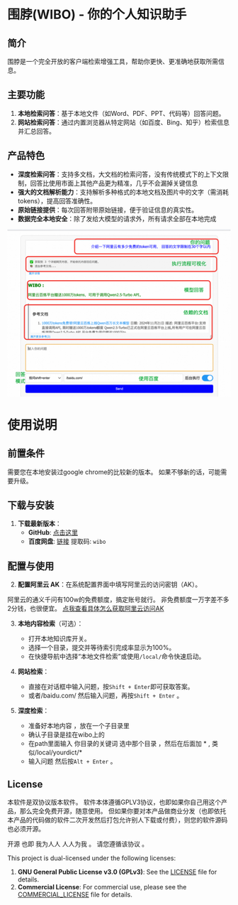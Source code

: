 # 围脖(WIBO) - 你的个人知识助手

## 简介
围脖是一个完全开放的客户端检索增强工具，帮助你更快、更准确地获取所需信息。

## 主要功能
1. **本地检索问答**：基于本地文件（如Word、PDF、PPT、代码等）回答问题。
2. **网站检索问答**：通过内置浏览器从特定网站（如百度、Bing、知乎）检索信息并汇总回答。

## 产品特色
- **深度检索问答**：支持多文档，大文档的检索问答，没有传统模式下的上下文限制，回答比使用市面上其他产品更为精准，几乎不会漏掉关键信息
- **强大的文档解析能力**：支持解析多种格式的本地文档及图片中的文字（需消耗tokens），提高回答准确性。
- **原始链接提供**：每次回答附带原始链接，便于验证信息的真实性。
- **数据完全本地安全**：除了发给大模型的请求外，所有请求全部在本地完成


![网站检索](./docs/images/index.png)


# 使用说明

## 前置条件
需要您在本地安装过google chrome的比较新的版本。 如果不够新的话，可能需要升级。

## 下载与安装

1. **下载最新版本**：
   - **GitHub**: [点击这里](https://github.com/wibo-client/wibo/releases)
   - **百度网盘**: [链接](https://pan.baidu.com/s/1YZILuhbZbK5dWAQ2v5-R_A?pwd=wibo) 提取码: `wibo`

## 配置与使用

2. **配置阿里云 AK**：在系统配置界面中填写阿里云的访问密钥（AK）。

阿里云的通义千问有100w的免费额度，搞定账号就行。  非免费额度一万字差不多2分钱，也很便宜。
[点我查看具体怎么获取阿里云访问AK](./docs/getAliyunAK.md)

3. **本地内容检索**（可选）：
   - 打开本地知识库开关。
   - 选择一个目录，提交并等待索引完成率显示为100%。
   - 在快捷导航中选择“本地文件检索”或使用`/local/`命令快速启动。

4. **网站检索**：
   - 直接在对话框中输入问题，按`Shift + Enter`即可获取答案。
   - 或者/baidu.com/ 然后输入问题，再按`Shift + Enter` 。

5. **深度检索**：
   - 准备好本地内容 ，放在一个子目录里
   - 确认子目录是挂在wibo上的
   - 在path里面输入 你目录的关键词 选中那个目录 ，然后在后面加 * , 类似/local/yourdict/*
   - 输入问题 然后按`Alt + Enter` 。



## License

本软件是双协议版本软件。 
软件本体遵循GPLV3协议，也即如果你自己用这个产品，那么完全免费开源，随意使用。
但如果你要对本产品做商业分发（也即依托本产品的代码做的软件二次开发然后打包允许别人下载或付费），则您的软件源码也必须开源。 

开源 也即 我为人人 人人为我 。 请您遵循该协议 。 

This project is dual-licensed under the following licenses:

1. **GNU General Public License v3.0 (GPLv3)**: See the [LICENSE](./LICENSE) file for details.
2. **Commercial License**: For commercial use, please see the [COMMERCIAL_LICENSE](./COMMERCIAL_LICENSE.md) file for details.
